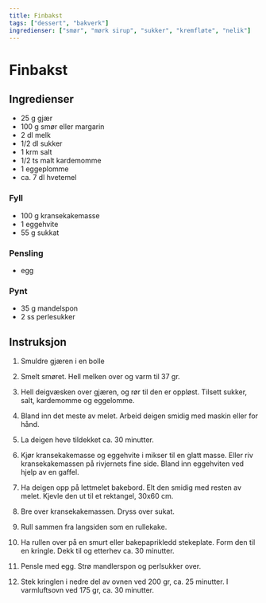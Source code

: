 ```yaml
---
title: Finbakst
tags: ["dessert", "bakverk"]
ingredienser: ["smør", "mørk sirup", "sukker", "kremfløte", "nelik"]
---
```


# Finbakst

## Ingredienser

- 25 g gjær
- 100 g smør eller margarin
- 2 dl melk
- 1/2 dl sukker
- 1 krm salt
- 1/2 ts malt kardemomme
- 1 eggeplomme
- ca. 7 dl hvetemel

### Fyll

- 100 g kransekakemasse
- 1 eggehvite
- 55 g sukkat

### Pensling

- egg

### Pynt

- 35 g mandelspon
- 2 ss perlesukker

## Instruksjon

1. Smuldre gjæren i en bolle

2. Smelt smøret. Hell melken over og varm til 37 gr.

3. Hell deigvæsken over gjæren, og rør til den er oppløst. Tilsett sukker, salt, kardemomme og eggelomme.

4. Bland inn det meste av melet. Arbeid deigen smidig med maskin eller for hånd.

5. La deigen heve tildekket ca. 30 minutter.

6. Kjør kransekakemasse og eggehvite i mikser til en glatt masse. Eller riv kransekakemassen på rivjernets fine side. Bland inn eggehviten ved hjelp av en gaffel.

7. Ha deigen opp på lettmelet bakebord. Elt den smidig med resten av melet. Kjevle den ut til et rektangel, 30x60 cm.

8. Bre over kransekakemassen. Dryss over sukat.

9. Rull sammen fra langsiden som en rullekake.

10. Ha rullen over på en smurt eller bakepaprikledd stekeplate. Form den til en kringle. Dekk til og etterhev ca. 30 minutter.

11. Pensle med egg. Strø mandlerspon og perlsukker over.

12. Stek kringlen i nedre del av ovnen ved 200 gr, ca. 25 minutter. I varmluftsovn ved 175 gr, ca. 30 minutter.
